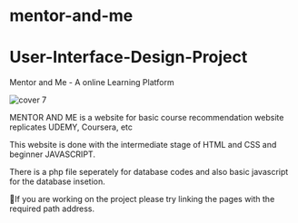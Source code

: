 # mentor-and-me
# User-Interface-Design-Project
Mentor and Me - A  online Learning Platform

![cover 7](https://github.com/Guthulagunavardhan/mentor-and-me/tree/main/assets/121998082/c46ea0d2-f709-4fd6-9a9b-e7f411090dea)

MENTOR AND ME is a website for basic course recommendation website replicates UDEMY, Coursera, etc

This website is done with the intermediate stage of HTML and CSS and beginner JAVASCRIPT.

There is a php file seperately for database codes and also basic javascript for the database insetion.

🚫If you are working on the project please try linking the pages with the required path address.

